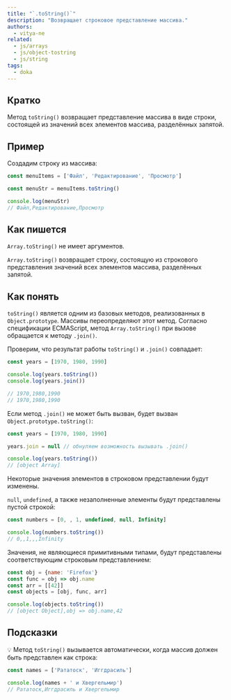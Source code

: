 ```yaml
---
title: "`.toString()`"
description: "Возвращает строковое представление массива."
authors:
  - vitya-ne
related:
  - js/arrays
  - js/object-tostring
  - js/string
tags:
  - doka
---
```


## Кратко

Метод `toString()` возвращает представление массива в виде строки, состоящей из значений всех элементов массива, разделённых запятой.

## Пример

Создадим строку из массива:

```js
const menuItems = ['Файл', 'Редактирование', 'Просмотр']

const menuStr = menuItems.toString()

console.log(menuStr)
// Файл,Редактирование,Просмотр
```

## Как пишется

`Array.toString()` не имеет аргументов.

`Array.toString()` возвращает строку, состоящую из строкового представления значений всех элементов массива, разделённых запятой.

## Как понять

`toString()` является одним из базовых методов, реализованных в `Object.prototype`. Массивы переопределяют этот метод. Согласно спецификации ECMAScript, метод `Array.toString()` при вызове обращается к методу `.join()`.

Проверим, что результат работы `toString()` и `.join()` совпадает:

```js
const years = [1970, 1980, 1990]

console.log(years.toString())
console.log(years.join())

// 1970,1980,1990
// 1970,1980,1990
```

Если метод `.join()` не может быть вызван, будет вызван `Object.prototype.toString()`:

```js
const years = [1970, 1980, 1990]

years.join = null // обнуляем возможность вызывать .join()

console.log(years.toString())
// [object Array]
```

Некоторые значения элементов в строковом представлении будут изменены.

`null`, `undefined`, а также незаполненные элементы будут представлены пустой строкой:

```js
const numbers = [0, , 1, undefined, null, Infinity]

console.log(numbers.toString())
// 0,,1,,,Infinity
```

Значения, не являющиеся примитивными типами, будут представлены соответствующим строковым представлением:

```js
const obj = {name: 'Firefox'}
const func = obj => obj.name
const arr = [[42]]
const objects = [obj, func, arr]

console.log(objects.toString())
// [object Object],obj => obj.name,42
```

## Подсказки

💡 Метод `toString()` вызывается автоматически, когда массив должен быть представлен как строка:

```js
const names = ['Рататоск', 'Иггдрасиль']

console.log(names + ' и Хвергельмир')
// Рататоск,Иггдрасиль и Хвергельмир
```
